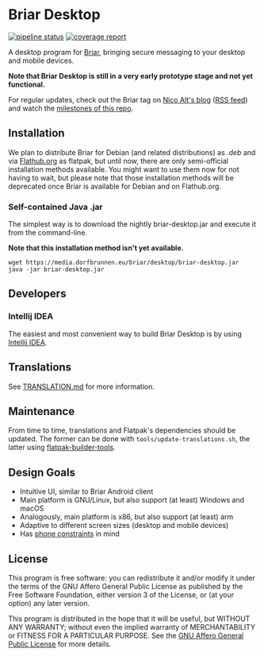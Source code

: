 # Briar Desktop

[![pipeline status](https://code.briarproject.org/briar/briar-desktop/badges/main/pipeline.svg)](https://code.briarproject.org/briar/briar-desktop/commits/main)
[![coverage report](https://code.briarproject.org/briar/briar-desktop/badges/main/coverage.svg)](https://code.briarproject.org/briar/briar-desktop/commits/main)

A desktop program for [Briar](https://briar.app), bringing secure messaging to your desktop and mobile devices.

**Note that Briar Desktop is still in a very early prototype stage and not yet functional.**

For regular updates, check out the Briar tag on
[Nico Alt's blog](https://nico.dorfbrunnen.eu/tags/briar/)
([RSS feed](https://nico.dorfbrunnen.eu/tags/briar/index.xml))
and watch the
[milestones of this repo](https://code.briarproject.org/briar/briar-desktop/-/milestones).

## Installation

We plan to distribute Briar for Debian (and related distributions) as _.deb_ and
via [Flathub.org](https://flathub.org) as flatpak, but until now, there are
only semi-official installation methods available. You might want to use them now
for not having to wait, but please note that those installation methods will be deprecated
once Briar is available for Debian and on Flathub.org.

### Self-contained Java .jar

The simplest way is to download the nightly briar-desktop.jar and execute it from the command-line.

**Note that this installation method isn't yet available.**

```
wget https://media.dorfbrunnen.eu/briar/desktop/briar-desktop.jar
java -jar briar-desktop.jar
```

## Developers

### Intellij IDEA

The easiest and most convenient way to build Briar Desktop is by using
[Intellij IDEA](https://www.jetbrains.com/idea/).

## Translations

See [TRANSLATION.md](./TRANSLATION.md) for more information.

## Maintenance

From time to time, translations and Flatpak's dependencies should be
updated. The former can be done with
`tools/update-translations.sh`, the latter using
[flatpak-builder-tools](https://github.com/flatpak/flatpak-builder-tools).

## Design Goals

* Intuitive UI, similar to Briar Android client
* Main platform is GNU/Linux, but also support (at least) Windows and macOS
* Analogously, main platform is x86, but also support (at least) arm
* Adaptive to different screen sizes (desktop and mobile devices)
* Has [phone constraints](https://developer.puri.sm/Librem5/Apps/Guides/Design/Constraints.html) in mind

## License

This program is free software: you can redistribute it and/or modify
it under the terms of the GNU Affero General Public License as
published by the Free Software Foundation, either version 3 of the
License, or (at your option) any later version.

This program is distributed in the hope that it will be useful,
but WITHOUT ANY WARRANTY; without even the implied warranty of
MERCHANTABILITY or FITNESS FOR A PARTICULAR PURPOSE.  See the
[GNU Affero General Public License](LICENSE.md) for more details.
